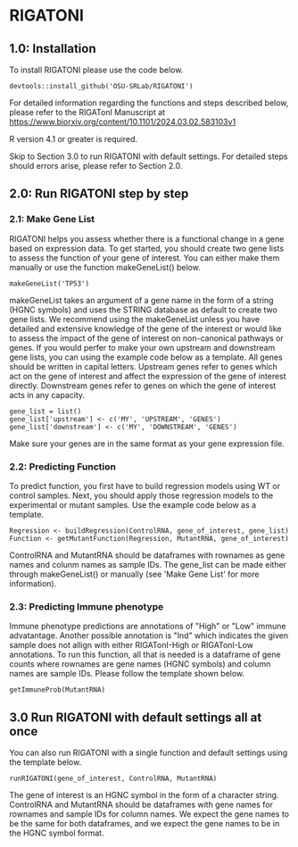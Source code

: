 # RIGATONI
## 1.0: Installation
To install RIGATONI please use the code below.
```{r}
devtools::install_github('OSU-SRLab/RIGATONI')
```
For detailed information regarding the functions and steps described below, please refer to the RIGATonI Manuscript at https://www.biorxiv.org/content/10.1101/2024.03.02.583103v1

R version 4.1 or greater is required.

Skip to Section 3.0 to run RIGATONI with default settings. For detailed steps should errors arise, please refer to Section 2.0.

## 2.0: Run RIGATONI step by step
### 2.1: Make Gene List
RIGATONI helps you assess whether there is a functional change in a gene based on expression data. To get started, you should create two gene lists to assess the function of your gene of interest. You can either make them manually or use the function makeGeneList() below.
```{r}
makeGeneList('TP53')
```
makeGeneList takes an argument of a gene name in the form of a string (HGNC symbols) and uses the STRING database as default to create two gene lists. We recommend using the makeGeneList unless you have detailed and extensive knowledge of the gene of the interest or would like to assess the impact of the gene of interest on non-canonical pathways or genes.
If you would perfer to make your own upstream and downstream gene lists, you can using the example code below as a template. All genes should be written in capital letters.
Upstream genes refer to genes which act on the gene of interest and affect the expression of the gene of interest directly.
Downstream genes refer to genes on which the gene of interest acts in any capacity.
```{r}
gene_list = list()
gene_list['upstream'] <- c('MY', 'UPSTREAM', 'GENES')
gene_list['downstream'] <- c('MY', 'DOWNSTREAM', 'GENES')
```
Make sure your genes are in the same format as your gene expression file.
### 2.2: Predicting Function
To predict function, you first have to build regression models using WT or control samples. Next, you should apply those regression models to the experimental or mutant samples. Use the example code below as a template.
```{r}
Regression <- buildRegression(ControlRNA, gene_of_interest, gene_list)
Function <- getMutantFunction(Regression, MutantRNA, gene_of_interest)
```
ControlRNA and MutantRNA should be dataframes with rownames as gene names and colunm names as sample IDs. The gene_list can be made either through makeGeneList() or manually (see 'Make Gene List' for more information).
### 2.3: Predicting Immune phenotype
Immune phenotype predictions are annotations of "High" or "Low" immune advatantage. Another possible annotation is "Ind" which indicates the given sample does not allign with either RIGATonI-High or RIGATonI-Low annotations. To run this function, all that is needed is a dataframe of gene counts where rownames are gene names (HGNC symbols) and column names are sample IDs. Please follow the template shown below.
```{r}
getImmuneProb(MutantRNA)
```
## 3.0 Run RIGATONI with default settings all at once
You can also run RIGATONI with a single function and default settings using the template below.
```{r}
runRIGATONI(gene_of_interest, ControlRNA, MutantRNA)
```
The gene of interest is an HGNC symbol in the form of a character string. ControlRNA and MutantRNA should be dataframes with gene names for rownames and sample IDs for column names. We expect the gene names to be the same for both dataframes, and we expect the gene names to be in the HGNC symbol format.
